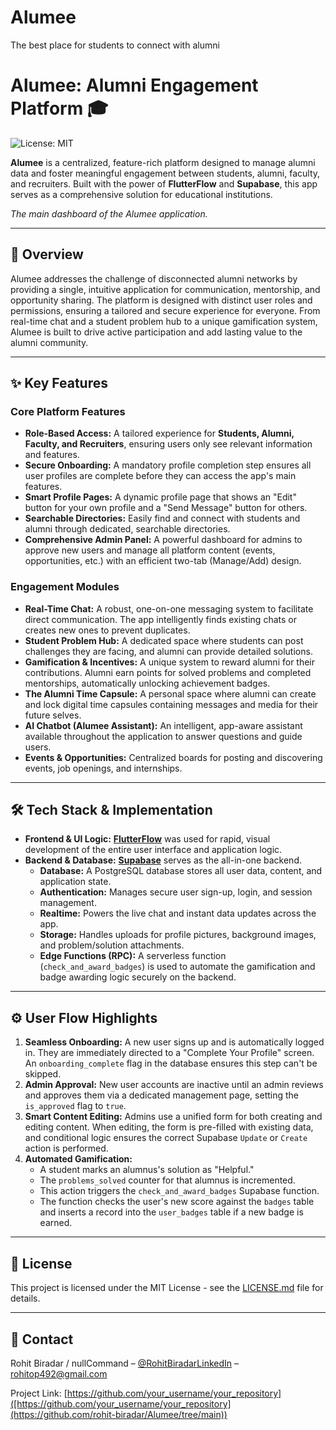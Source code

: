 # Alumee
The best place for students to connect with alumni

# Alumee: Alumni Engagement Platform 🎓

![License: MIT](https://img.shields.io/badge/License-MIT-blue.svg)

**Alumee** is a centralized, feature-rich platform designed to manage alumni data and foster meaningful engagement between students, alumni, faculty, and recruiters. Built with the power of **FlutterFlow** and **Supabase**, this app serves as a comprehensive solution for educational institutions.


*The main dashboard of the Alumee application.*

---

## 📝 Overview

Alumee addresses the challenge of disconnected alumni networks by providing a single, intuitive application for communication, mentorship, and opportunity sharing. The platform is designed with distinct user roles and permissions, ensuring a tailored and secure experience for everyone. From real-time chat and a student problem hub to a unique gamification system, Alumee is built to drive active participation and add lasting value to the alumni community.

---

## ✨ Key Features

### Core Platform Features
* **Role-Based Access:** A tailored experience for **Students, Alumni, Faculty, and Recruiters**, ensuring users only see relevant information and features.
* **Secure Onboarding:** A mandatory profile completion step ensures all user profiles are complete before they can access the app's main features.
* **Smart Profile Pages:** A dynamic profile page that shows an "Edit" button for your own profile and a "Send Message" button for others.
* **Searchable Directories:** Easily find and connect with students and alumni through dedicated, searchable directories.
* **Comprehensive Admin Panel:** A powerful dashboard for admins to approve new users and manage all platform content (events, opportunities, etc.) with an efficient two-tab (Manage/Add) design.

### Engagement Modules
* **Real-Time Chat:** A robust, one-on-one messaging system to facilitate direct communication. The app intelligently finds existing chats or creates new ones to prevent duplicates.
* **Student Problem Hub:** A dedicated space where students can post challenges they are facing, and alumni can provide detailed solutions.
* **Gamification & Incentives:** A unique system to reward alumni for their contributions. Alumni earn points for solved problems and completed mentorships, automatically unlocking achievement badges.
* **The Alumni Time Capsule:** A personal space where alumni can create and lock digital time capsules containing messages and media for their future selves.
* **AI Chatbot (Alumee Assistant):** An intelligent, app-aware assistant available throughout the application to answer questions and guide users.
* **Events & Opportunities:** Centralized boards for posting and discovering events, job openings, and internships.

---

## 🛠️ Tech Stack & Implementation

* **Frontend & UI Logic:** [**FlutterFlow**](https://flutterflow.io/) was used for rapid, visual development of the entire user interface and application logic.
* **Backend & Database:** [**Supabase**](https://supabase.io/) serves as the all-in-one backend.
    * **Database:** A PostgreSQL database stores all user data, content, and application state.
    * **Authentication:** Manages secure user sign-up, login, and session management.
    * **Realtime:** Powers the live chat and instant data updates across the app.
    * **Storage:** Handles uploads for profile pictures, background images, and problem/solution attachments.
    * **Edge Functions (RPC):** A serverless function (`check_and_award_badges`) is used to automate the gamification and badge awarding logic securely on the backend.

---

## ⚙️ User Flow Highlights

1.  **Seamless Onboarding:** A new user signs up and is automatically logged in. They are immediately directed to a "Complete Your Profile" screen. An `onboarding_complete` flag in the database ensures this step can't be skipped.
2.  **Admin Approval:** New user accounts are inactive until an admin reviews and approves them via a dedicated management page, setting the `is_approved` flag to `true`.
3.  **Smart Content Editing:** Admins use a unified form for both creating and editing content. When editing, the form is pre-filled with existing data, and conditional logic ensures the correct Supabase `Update` or `Create` action is performed.
4.  **Automated Gamification:**
    * A student marks an alumnus's solution as "Helpful."
    * The `problems_solved` counter for that alumnus is incremented.
    * This action triggers the `check_and_award_badges` Supabase function.
    * The function checks the user's new score against the `badges` table and inserts a record into the `user_badges` table if a new badge is earned.

---

## 📜 License

This project is licensed under the MIT License - see the [LICENSE.md](LICENSE.md) file for details.

---

## 📧 Contact

Rohit Biradar / nullCommand – [@RohitBiradarLinkedIn](http://linkedin.com/in/rohit-biradar-862a1932b) – rohitop492@gmail.com

Project Link: [https://github.com/your_username/your_repository]([https://github.com/your_username/your_repository](https://github.com/rohit-biradar/Alumee/tree/main))
```
